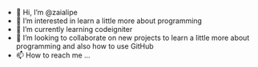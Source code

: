- 👋 Hi, I’m @zaialipe
- 👀 I’m interested in learn a little more about programming
- 🌱 I’m currently learning codeigniter
- 💞️ I’m looking to collaborate on new projects to learn a little more about programming and also how to use GitHub
- 📫 How to reach me ...

<!---
zaialipe/zaialipe is a ✨ special ✨ repository because its `README.md` (this file) appears on your GitHub profile.
You can click the Preview link to take a look at your changes.
--->

